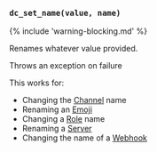### `dc_set_name(value, name)`

{% include 'warning-blocking.md' %}

Renames whatever value provided.

Throws an exception on failure

This works for:

* Changing the [Channel](/values/channel.md) name
* Renaming an [Emoji](/values/emoji.md)
* Changing a [Role](/values/role.md) name
* Renaming a [Server](/values/server.md)
* Changing the name of a [Webhook](/values/webhook.md)